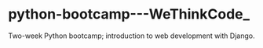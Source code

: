 # python-bootcamp---WeThinkCode_
Two-week Python bootcamp; introduction to web development with Django.
